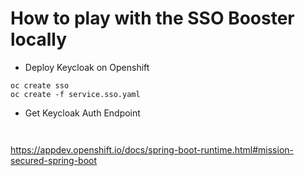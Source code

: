 # How to play with the SSO Booster locally

- Deploy Keycloak on Openshift
```
oc create sso
oc create -f service.sso.yaml
```

- Get Keycloak Auth Endpoint
```


```



https://appdev.openshift.io/docs/spring-boot-runtime.html#mission-secured-spring-boot
